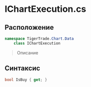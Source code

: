 
# IChartExecution.cs
## Расположение
```csharp
namespace TigerTrade.Chart.Data  
    class IChartExecution
```

> Описание

## Синтаксис
```csharp
bool IsBuy { get; }
```
